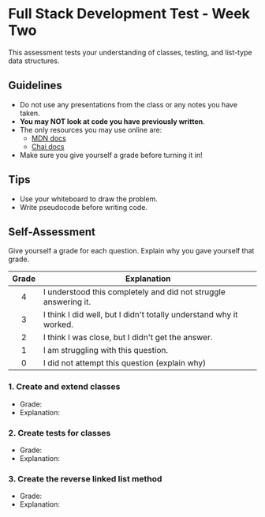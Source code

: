 # Full Stack Development Test - Week Two

This assessment tests your understanding of classes, testing, and list-type data structures.

## Guidelines
  - Do not use any presentations from the class or any notes you have taken.
  - **You may NOT look at code you have previously written**.
  - The only resources you may use online are:
    - [MDN docs](https://developer.mozilla.org/en-US/)
    - [Chai docs](https://www.chaijs.com/api/)
  - Make sure you give yourself a grade before turning it in!

## Tips
  - Use your whiteboard to draw the problem.
  - Write pseudocode before writing code.

## Self-Assessment
Give yourself a grade for each question. Explain why you gave yourself that grade.

| Grade  | Explanation              |
| :----: | -------------------------|
|   4    | I understood this completely and did not struggle answering it.    |
|   3    | I think I did well, but I didn't totally understand why it worked. |
|   2    | I think I was close, but I didn't get the answer. |
|   1    | I am struggling with this question. |
|   0    | I did not attempt this question (explain why) |

### 1. Create and extend classes
- Grade: 
- Explanation:

### 2. Create tests for classes
- Grade: 
- Explanation:

### 3. Create the reverse linked list method
- Grade: 
- Explanation: